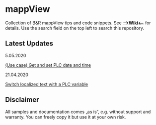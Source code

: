 # mappView
Collection of B&R mappView tips and code snippets. See [**-->Wiki<--**](https://github.com/stephan1827/mappView/wiki) for details. Use the search field on the top left to search this repository.

## Latest Updates

5.05.2020

[(Use case) Get and set PLC date and time](https://github.com/br-automation-com/mappView/wiki/(Use-case)--Get-and-set-PLC-date-and-time)

21.04.2020

[Switch localized text with a PLC variable](https://github.com/br-automation-com/mappView/wiki/(Use-case)-Switch-text-with-a-PLC-variable)

## Disclaimer
All samples and documentation comes „as is“, e.g. without support and warranty. You can freely copy it but use it at your own risk.
